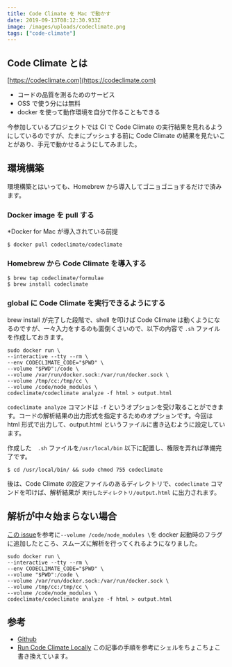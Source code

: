 ```yaml
---
title: Code Climate を Mac で動かす
date: 2019-09-13T08:12:30.933Z
image: /images/uploads/codeclimate.png
tags: ["code-climate"]
---
```


## Code Climate とは

[https://codeclimate.com](https://codeclimate.com)

- コードの品質を測るためのサービス
- OSS で使う分には無料
- docker を使って動作環境を自分で作ることもできる

今参加しているプロジェクトでは CI で Code Climate の実行結果を見れるようにしているのですが、たまにプッシュする前に Code Climate の結果を見たいことがあり、手元で動かせるようにしてみました。

## 環境構築

環境構築とはいっても、Homebrew から導入してゴニョゴニョするだけで済みます。

### Docker image を pull する

\*Docker for Mac が導入されている前提

```
$ docker pull codeclimate/codeclimate
```

### Homebrew から Code Climate を導入する

```
$ brew tap codeclimate/formulae
$ brew install codeclimate
```

### global に Code Climate を実行できるようにする

brew install が完了した段階で、shell を叩けば Code Climate は動くようになるのですが、一々入力をするのも面倒くさいので、以下の内容で `.sh` ファイルを作成しておきます。

```
sudo docker run \
--interactive --tty --rm \
--env CODECLIMATE_CODE="$PWD" \
--volume "$PWD":/code \
--volume /var/run/docker.sock:/var/run/docker.sock \
--volume /tmp/cc:/tmp/cc \
--volume /code/node_modules \
codeclimate/codeclimate analyze -f html > output.html
```

`codeclimate analyze` コマンドは `-f` というオプションを受け取ることができます。コードの解析結果の出力形式を指定するためのオプションです。今回は html 形式で出力して、output.html というファイルに書き込むように設定しています。

作成した　`.sh` ファイルを`/usr/local/bin` 以下に配置し、権限を弄れば準備完了です。

```
$ cd /usr/local/bin/ && sudo chmod 755 codeclimate
```

後は、Code Climate の設定ファイルのあるディレクトリで、`codeclimate` コマンドを叩けば、解析結果が `実行したディレクトリ/output.html` に出力されます。

## 解析が中々始まらない場合

[この issue](https://github.com/codeclimate/codeclimate/issues/912)を参考に`--volume /code/node_modules \`を docker 起動時のフラグに追加したところ、スムーズに解析を行ってくれるようになりました。

```
sudo docker run \
--interactive --tty --rm \
--env CODECLIMATE_CODE="$PWD" \
--volume "$PWD":/code \
--volume /var/run/docker.sock:/var/run/docker.sock \
--volume /tmp/cc:/tmp/cc \
--volume /code/node_modules \
codeclimate/codeclimate analyze -f html > output.html
```

## 参考

- [Github](https://github.com/codeclimate/codeclimate)
- [Run Code Climate Locally](https://medium.com/@empressia/run-code-climate-locally-e30635321e18) この記事の手順を参考にシェルをちょこちょこ書き換えています。
